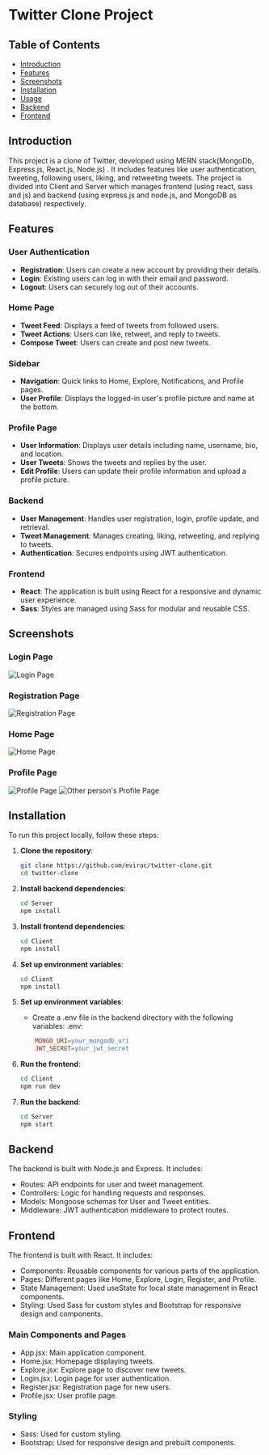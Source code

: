 # Twitter Clone Project

## Table of Contents

- [Introduction](#introduction)
- [Features](#features)
- [Screenshots](#screenshots)
- [Installation](#installation)
- [Usage](#usage)
- [Backend](#backend)
- [Frontend](#frontend)

## Introduction

This project is a clone of Twitter, developed using MERN stack(MongoDb, Express.js, React.js, Node.js) . It includes features like user authentication, tweeting, following users, liking, and retweeting tweets. The project is divided into Client and Server which manages frontend (using react, sass and js) and backend (using express.js and node.js, and MongoDB as database) respectively.

## Features

### User Authentication

- **Registration**: Users can create a new account by providing their details.
- **Login**: Existing users can log in with their email and password.
- **Logout**: Users can securely log out of their accounts.

### Home Page

- **Tweet Feed**: Displays a feed of tweets from followed users.
- **Tweet Actions**: Users can like, retweet, and reply to tweets.
- **Compose Tweet**: Users can create and post new tweets.

### Sidebar

- **Navigation**: Quick links to Home, Explore, Notifications, and Profile pages.
- **User Profile**: Displays the logged-in user's profile picture and name at the bottom.

### Profile Page

- **User Information**: Displays user details including name, username, bio, and location.
- **User Tweets**: Shows the tweets and replies by the user.
- **Edit Profile**: Users can update their profile information and upload a profile picture.

### Backend

- **User Management**: Handles user registration, login, profile update, and retrieval.
- **Tweet Management**: Manages creating, liking, retweeting, and replying to tweets.
- **Authentication**: Secures endpoints using JWT authentication.

### Frontend

- **React**: The application is built using React for a responsive and dynamic user experience.
- **Sass**: Styles are managed using Sass for modular and reusable CSS.

## Screenshots

### Login Page

![Login Page](Screenshots/LoginPage.png)

### Registration Page

![Registration Page](Screenshots/RegistrationPage.png)

### Home Page

![Home Page](Screenshots/HomePage.png)

### Profile Page

![Profile Page](Screenshots/ProfilePage.png)
![Other person's Profile Page](Screenshots/OtherPersonProfilePage.png)

## Installation

To run this project locally, follow these steps:

1. **Clone the repository**:
   ```bash
   git clone https://github.com/evirac/twitter-clone.git
   cd twitter-clone
   ```
2. **Install backend dependencies**:
   ```bash
   cd Server
   npm install
   ```
3. **Install frontend dependencies**:
   ```bash
   cd Client
   npm install
   ```
4. **Set up environment variables**:
   ```bash
   cd Client
   npm install
   ```
5. **Set up environment variables**:

   - Create a .env file in the backend directory with the following variables:
     .env:

   ```makefile
       MONGO_URI=your_mongodb_uri
       JWT_SECRET=your_jwt_secret
   ```

6. **Run the frontend**:

   ```bash
   cd Client
   npm run dev
   ```

7. **Run the backend**:
   ```bash
   cd Server
   npm start
   ```

## Backend

The backend is built with Node.js and Express. It includes:

- Routes: API endpoints for user and tweet management.
- Controllers: Logic for handling requests and responses.
- Models: Mongoose schemas for User and Tweet entities.
- Middleware: JWT authentication middleware to protect routes.

## Frontend

The frontend is built with React. It includes:

- Components: Reusable components for various parts of the application.
- Pages: Different pages like Home, Explore, Login, Register, and Profile.
- State Management: Used useState for local state management in React components.
- Styling: Used Sass for custom styles and Bootstrap for responsive design and components.

### Main Components and Pages

- App.jsx: Main application component.
- Home.jsx: Homepage displaying tweets.
- Explore.jsx: Explore page to discover new tweets.
- Login.jsx: Login page for user authentication.
- Register.jsx: Registration page for new users.
- Profile.jsx: User profile page.

### Styling

- Sass: Used for custom styling.
- Bootstrap: Used for responsive design and prebuilt components.
